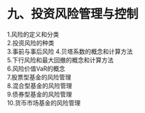 # 九、投资风险管理与控制

1.风险的定义和分类  
2.投资风险的种类  
3.事前与事后风险
4.贝塔系数的概念和计算方法  
5.下行风险和最大回撤的概念和计算方法  
6.风险价值VaR的概念  
7.股票型基金的风险管理  
8.混合型基金的风险管理  
9.债券型基金的风险管理  
10.货币市场基金的风险管理 

